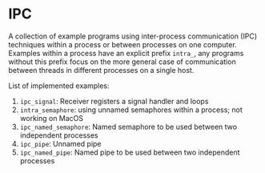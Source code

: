 # IPC
A collection of example programs using inter-process communication (IPC) techniques within a process or between processes on one computer.
Examples within a process have an explicit prefix `intra_`, any programs without this prefix focus on the more general case of communication between threads in different processes on a single host.

List of implemented examples:

1. `ipc_signal`: Receiver registers a signal handler and loops
2. `intra_semaphore`: using unnamed semaphores within a process; not working on MacOS
3. `ipc_named_semaphore`: Named semaphore to be used between two independent processes
4. `ipc_pipe`: Unnamed pipe
5. `ipc_named_pipe`: Named pipe to be used between two independent processes